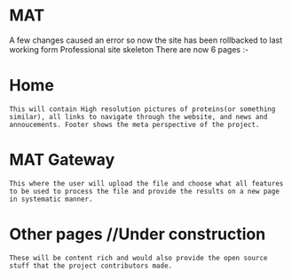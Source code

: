# MAT 
A few changes caused an error so now the site has been rollbacked to last working form
Professional site skeleton
There are now 6 pages :-
#  Home
    This will contain High resolution pictures of proteins(or something similar), all links to navigate through the website, and news and annoucements. Footer shows the meta perspective of the project. 
#  MAT Gateway
    This where the user will upload the file and choose what all features to be used to process the file and provide the results on a new page in systematic manner.
#  Other pages   //Under construction
    These will be content rich and would also provide the open source stuff that the project contributors made.
    
    
